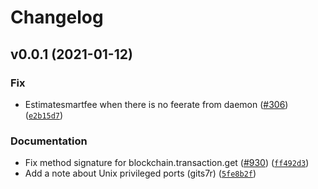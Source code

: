 # Changelog

<!--next-version-placeholder-->

## v0.0.1 (2021-01-12)
### Fix
* Estimatesmartfee when there is no feerate from daemon ([#306](https://github.com/electric-cash/electrumx/issues/306)) ([`e2b15d7`](https://github.com/electric-cash/electrumx/commit/e2b15d7fe117ef3ebe1e91c42772dbe82a8c5c1f))

### Documentation
* Fix method signature for blockchain.transaction.get ([#930](https://github.com/electric-cash/electrumx/issues/930)) ([`ff492d3`](https://github.com/electric-cash/electrumx/commit/ff492d307624b655ad1ab485dc3a1e4f00d24ecf))
* Add a note about Unix privileged ports  (gits7r) ([`5fe8b2f`](https://github.com/electric-cash/electrumx/commit/5fe8b2f9d25ee4125e90b1a35eaa3e7c4f4134b0))

